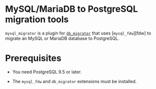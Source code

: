 MySQL/MariaDB to PostgreSQL migration tools
===========================================

`mysql_migrator` is a plugin for [`db_migrator`][migrator] that uses
[`mysql_fdw`][fdw] to migrate an MySQL or MariaDB database to PostgreSQL.

 [migrator]: https://github.com/cybertec-postgresql/db_migrator
 [mysql_fdw]: https://github.com/EnterpriseDB/mysql_fdw


Prerequisites
=============

- You need PostgreSQL 9.5 or later.

- The `mysql_fdw` and `db_migrator` extensions must be installed.